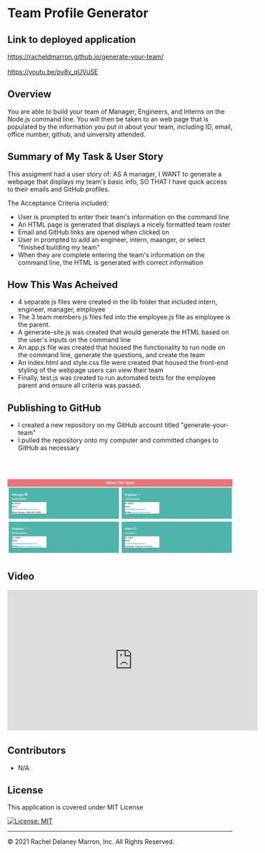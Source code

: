 # Team Profile Generator

## Link to deployed application 
<a href="https://racheldmarron.github.io/generate-your-team/">https://racheldmarron.github.io/generate-your-team/</a><br><br>
<a href="https://youtu.be/py8v_qUVuSE">https://youtu.be/py8v_qUVuSE</a>

## Overview 
You are able to build your team of Manager, Engineers, and Interns on the Node.js command line. You will then be taken to an web page that is populated by the information you put in about your team, including ID, email, office number, github, and uinversity attended. 

## Summary of My Task & User Story 
This assigment had a user story of: AS A manager, I WANT to generate a webpage that displays my team's basic info, SO THAT I have quick access to their emails and GitHub profiles. 

The Acceptance Criteria included: 
<ul><li>User is prompted to enter their team's information on the command line</li>
<li>An HTML page is generated that displays a nicely formatted team roster</li>
<li>Email and GitHub links are opened when clicked on</li>
<li>User in prompted to add an engineer, intern, maanger, or select "finished building my team"</li>
<li>When they are complete entering the team's information on the command line, the HTML is generated with correct information</li></ul>

## How This Was Acheived
<ul>
<li>4 separate js files were created in the lib folder that included intern, engineer, manager, employee</li>
<li>The 3 team members js files fed into the employee.js file as employee is the parent.</li>
<li>A generate-site.js was created that would generate the HTML based on the user's inputs on the command line</li>
<li>An app.js file was created that housed the functionality to run node on the command line, generate the questions, and create the team</li>
<li>An index.html and style.css file were created that housed the front-end styling of the webpage users can view their team</li>
<li>Finally, test.js was created to run automated tests for the employee parent and ensure all criteria was passed.</li>
  </ul>

## Publishing to GitHub
<ul>
  <li>I created a new repository on my GitHub account titled "generate-your-team"</li>
  <li>I pulled the repository onto my computer and committed changes to GitHub as necessary</li>
</ul>
<br><br> 

![](./assets/images/team-profile-1.png)

## Video 
<iframe width="560" height="315" src="https://www.youtube.com/embed/py8v_qUVuSE" title="YouTube video player" frameborder="0" allow="accelerometer; autoplay; clipboard-write; encrypted-media; gyroscope; picture-in-picture" allowfullscreen></iframe>

## Contributors

- N/A

## License

This application is covered under MIT License    

[![License: MIT](https://img.shields.io/badge/License-MIT-blue.svg)](https://opensource.org/licenses/MIT)

- - -

© 2021 Rachel Delaney Marron, Inc. All Rights Reserved.
